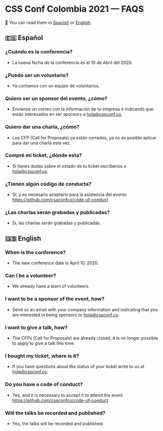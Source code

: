 # CSS Conf Colombia 2021 — FAQS 
📖 You can read them in [Spanish](https://github.com/cssconfco/faqs/blob/master/README.md#-espa%C3%B1ol) or [English](https://github.com/cssconfco/faqs/blob/master/README.md#-english).

## 🇪🇸 Español

### ¿Cuándo es la conferencia?
* La nueva fecha de la conferencia es el 10 de Abril del 2020.

### ¿Puedo ser un voluntario?
* Ya contamos con un equipo de voluntarios.

### Quiero ser un sponsor del evento, ¿cómo?
* Envíanos un correo con la información de tu empresa e indicando que están interesados en ser sponsors a hola@cssconf.co.

### Quiero dar una charla, ¿cómo?
* Los CFP (Call for Proposals) ya están cerrados, ya no es posible aplicar para dar una charla esta vez.

### Compré mi ticket, ¿dónde esta?
* Si tienes dudas sobre el estado de tu ticket escríbenos a hola@cssconf.co.

### ¿Tienen algún código de conducta?
* Sí, y es necesario aceptarlo para la asistencia del evento https://github.com/cssconfco/code-of-conduct

### ¿Las charlas serán grabadas y publicadas?
* Sí, las charlas serán grabadas y publicadas.

## 🇬🇧 English

### When is the conference?
* The new conference date is April 10, 2020.

### Can I be a volunteer?
* We already have a team of volunteers.

### I want to be a sponsor of the event, how?
* Send us an email with your company information and indicating that you are interested in being sponsors to hola@cssconf.co.

### I want to give a talk, how?
* The CFPs (Call for Proposals) are already closed, it is no longer possible to apply to give a talk this time.

### I bought my ticket, where is it?
* If you have questions about the status of your ticket write to us at hola@cssconf.co.

### Do you have a code of conduct?
* Yes, and it is necessary to accept it to attend the event https://github.com/cssconfco/code-of-conduct

### Will the talks be recorded and published?
* Yes, the talks will be recorded and published.

